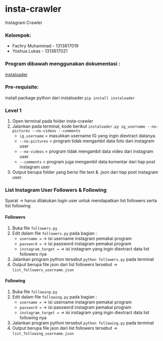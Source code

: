 # insta-crawler
Instagram Crawler 
### Kelompok:
- Fachry Muhammad - 1313617019
- Yoshua Lukas  - 1313617021

### Program dibawah menggunakan dokumentasi :
[instaloader](https://instaloader.github.io/)

### Pre-requisite:
install package python dari instaloader ```pip install instaloader```

### Level 1
1. Open terminal pada folder insta-crawler
2. Jalankan pada terminal, kode berikut ```instaloader.py ig_username --no-pictures --no-videos --comments```
    - ```ig_username``` = masukkan username IG yang ingin diextract datanya.
    - ```--no-pictures``` = program tidak mengambil data foto dari instagram user
    - ```--no-videos``` = program tidak mengambil data video dari instagram user
    - ```--comments``` = program juga mengambil data komentar dari tiap post instagram user
3. Output berupa folder yang berisi file text & .json dari tiap post instagram user.

### List Instagram User Followers & Following
Syarat -> harus dilakukan login user untuk mendapatkan list followers serta list following
#### Followers
1. Buka file ```followers.py```
2. Edit dalam file ```followers.py``` pada bagian :
    - ```username =``` -> isi username instagram pemakai program
    - ```password =``` -> isi password instagram pemakai program
    - ```instagram_target =``` -> isi instagram yang ingin diextract data list followers nya
3. Jalankan program python tersebut ```python followers.py``` pada terminal
4. Output berupa file json dari list followers tersebut -> ```list_followers_username.json```
#### Following
1. Buka file ```following.py```
2. Edit dalam file ```following.py``` pada bagian :
    - ```username =``` -> isi username instagram pemakai program
    - ```password =``` -> isi password instagram pemakai program
    - ```instagram_target =``` -> isi instagram yang ingin diextract data list following nya
3. Jalankan program python tersebut ```python following.py``` pada terminal
4. Output berupa file json dari list followers tersebut -> ```list_following_username.json```




